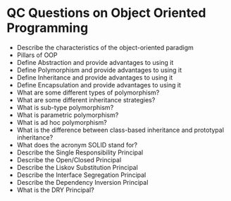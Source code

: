 # QC Questions on Object Oriented Programming

- Describe the characteristics of the object-oriented paradigm
 - Pillars of OOP
 - Define Abstraction and provide advantages to using it
 - Define Polymorphism and provide advantages to using it
 - Define Inheritance and provide advantages to using it
 - Define Encapsulation and provide advantages to using it
 - What are some different types of polymorphism?
 - What are some different inheritance strategies?
 - What is sub-type polymorphism?
 - What is parametric polymorphism?
 - What is ad hoc polymorphism?
 - What is the difference between class-based inheritance and prototypal inheritance?
 - What does the acronym SOLID stand for?
 - Describe the Single Responsibility Principal
 - Describe the Open/Closed Principal
 - Describe the Liskov Substitution Principal
 - Describe the Interface Segregation Principal
 - Describe the Dependency Inversion Principal
 - What is the DRY Principal?
